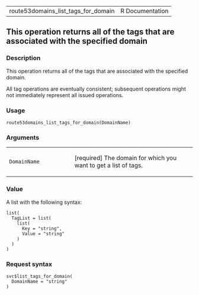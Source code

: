 <table style="width: 100%;">
<tbody>
<tr class="odd">
<td>route53domains_list_tags_for_domain</td>
<td style="text-align: right;">R Documentation</td>
</tr>
</tbody>
</table>

## This operation returns all of the tags that are associated with the specified domain

### Description

This operation returns all of the tags that are associated with the
specified domain.

All tag operations are eventually consistent; subsequent operations
might not immediately represent all issued operations.

### Usage

    route53domains_list_tags_for_domain(DomainName)

### Arguments

<table>
<colgroup>
<col style="width: 35%" />
<col style="width: 65%" />
</colgroup>
<tbody>
<tr class="odd">
<td><code
id="route53domains_list_tags_for_domain_:_DomainName">DomainName</code></td>
<td><p>[required] The domain for which you want to get a list of
tags.</p></td>
</tr>
</tbody>
</table>

### Value

A list with the following syntax:

    list(
      TagList = list(
        list(
          Key = "string",
          Value = "string"
        )
      )
    )

### Request syntax

    svc$list_tags_for_domain(
      DomainName = "string"
    )
